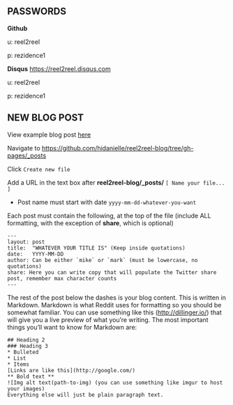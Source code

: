 ## PASSWORDS

**Github**

u: reel2reel

p: rezidence1

**Disqus**
https://reel2reel.disqus.com

u: reel2reel

p: rezidence1

## NEW BLOG POST

View example blog post [here](https://github.com/hidanielle/reel2reel-blog/blob/master/_drafts/2016-07-13-TestPost.markdown)

Navigate to https://github.com/hidanielle/reel2reel-blog/tree/gh-pages/_posts

Click `Create new file`

Add a URL in the text box after **reel2reel-blog/_posts/** `[ Name your file... ]`
* Post name must start with date `yyyy-mm-dd-whatever-you-want`

Each post must contain the following, at the top of the file (include ALL formatting, with the exception of **share**, which is optional)
```
---
layout: post 
title:  "WHATEVER YOUR TITLE IS" (Keep inside quotations)
date:   YYYY-MM-DD
author: Can be either `mike` or `mark` (must be lowercase, no quotations)
share: Here you can write copy that will populate the Twitter share post, remember max character counts
---
```

The rest of the post below the dashes is your blog content. This is written in Markdown. Markdown is what Reddit uses for formatting so you should be somewhat familiar.
You can use something like this (http://dillinger.io/) that will give you a live preview of what you’re writing. The most important things you’ll want to know for Markdown are:
```
## Heading 2
### Heading 3
* Bulleted
* List
* Items
[Links are like this](http://google.com/)
** Bold text **
![Img alt text(path-to-img) (you can use something like imgur to host your images)
Everything else will just be plain paragraph text.

```


